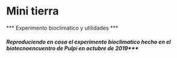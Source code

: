 # Mini tierra
*** Experimento bioclimatico y utilidades ***

##### Reproduciendo en casa el experimento bioclimatico hecho en el biotecnoencuentro de Pulpi en octubre de 2019***

